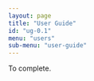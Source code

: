 ```yaml
---
layout: page
title: "User Guide"
id: "ug-0.1"
menu: "users"
sub-menu: "user-guide"
---
```


To complete.
